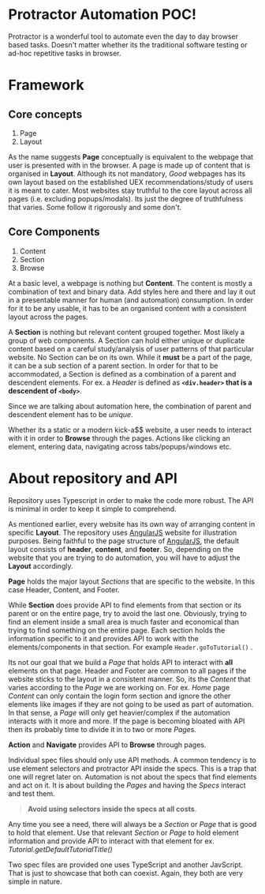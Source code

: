 
# Protractor Automation POC!  
  
Protractor is a wonderful tool to automate even the day to day browser based tasks. Doesn't matter whether its the traditional software testing or ad-hoc repetitive tasks in browser.  
  
  
# Framework  
  
## Core concepts  
  
 1. Page  
 2. Layout  
  
As the name suggests **Page** conceptually is equivalent to the webpage that user is presented with in the browser. A page is made up of content that is organised in **Layout**. Although its not mandatory, *Good* webpages has its own layout based on the established UEX recommendations/study of users it is meant to cater. Most websites stay truthful to the core layout across all pages (i.e. excluding popups/modals). Its just the degree of truthfulness that varies. Some follow it rigorously and some don't.  
  
## Core Components  
  
 1. Content  
 2. Section  
 3. Browse  
  
At a basic level, a webpage is nothing but **Content**. The content is mostly a combination of text and binary data. Add styles here and there and lay it out in a presentable manner for human (and automation) consumption. In order for it to be any usable, it has to be an organised content with a consistent layout across the pages.   
  
A **Section** is nothing but relevant content grouped together. Most likely a group of web components. A Section can hold either unique or duplicate content based on a careful study/analysis of user patterns of that particular website. No Section can be on its own. While it **must** be a part of the page, it can be a sub section of a parent section. In order for that to be accommodated, a Section is defined as a combination of a parent and descendent elements. For ex. a *Header* is defined as **`<div.header>` that is a descendent of `<body>`**.   
  
Since we are talking about automation here, the combination of parent and descendent element has to be *unique*.  
  
Whether its a static or a modern kick-a$$ website, a user needs to interact with it in order to **Browse** through the pages. Actions like clicking an element, entering data, navigating across tabs/popups/windows etc.   
  
# About repository and API  
  
Repository uses Typescript in order to make the code more robust. The API is minimal in order to keep it simple to comprehend.  
  
As mentioned earlier, every website has its own way of arranging content in specific **Layout**. The repository uses [AngularJS](https://angularjs.org/) website for illustration purposes. Being faithful to the page structure of  [AngularJS](https://angularjs.org/), the default layout consists of **header**, **content**, and **footer**. So, depending on the website that you are trying to do automation, you will have to adjust the **Layout** accordingly.  
  
**Page** holds the major layout *Sections* that are specific to the website. In this case Header, Content, and Footer.  
  
While **Section** does provide API to find elements from that section or its parent or on the entire page, try to avoid the last one. Obviously, trying to find an element inside a small area is much faster and economical than trying to find something on the entire page. Each section holds the information specific to it and provides API to work with the elements/components in that section. For example `Header.goToTutorial()` .  

Its not our goal that we build a *Page* that holds API to interact with **all** elements on that page. Header and Footer are common to all pages if the website sticks to the layout in a consistent manner.  So, its the *Content* that varies according to the *Page* we are working on. For ex. *Home* page *Content* can only contain the login form section and ignore the other elements like images if they are not going to be used as part of automation. In that sense, a *Page* will only get heavier/complex if the automation interacts with it more and more. If the page is becoming bloated with API then its probably time to divide it in to two or more *Page*s.
  
**Action** and **Navigate** provides API to **Browse** through pages.   
  
Individual spec files should only use API methods. A common tendency is to use element selectors and protractor API inside the specs. This is a trap that one will regret later on. Automation is not about the specs that find elements and act on it. It is about building the *Pages* and having the *Specs* interact and test them. 

>**Avoid using selectors inside the specs at all costs**. 

Any time you see a need, there will always be a *Section* or *Page* that is good to hold that element. Use that relevant *Section* or *Page* to hold element information and provide API to interact with that element for ex. *Tutorial.getDefaultTutorialTitle()*

Two spec files are provided one uses TypeScript and another JavScript. That is just to showcase that both can coexist. Again, they both are very simple in nature.